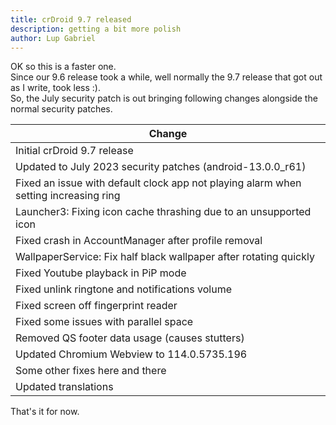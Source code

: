 ```yaml
---
title: crDroid 9.7 released
description: getting a bit more polish
author: Lup Gabriel
---
```


OK so this is a faster one.  
Since our 9.6 release took a while, well normally the 9.7 release that got out as I write, took less :).  
So, the July security patch is out bringing following changes alongside the normal security patches.

| Change |
| --- |
| Initial crDroid 9.7 release |
| Updated to July 2023 security patches (android-13.0.0_r61) |
| Fixed an issue with default clock app not playing alarm when setting increasing ring | 
| Launcher3: Fixing icon cache thrashing due to an unsupported icon |
| Fixed crash in AccountManager after profile removal |
| WallpaperService: Fix half black wallpaper after rotating quickly |
| Fixed Youtube playback in PiP mode |
| Fixed unlink ringtone and notifications volume |
| Fixed screen off fingerprint reader |
| Fixed some issues with parallel space |
| Removed QS footer data usage (causes stutters) |
| Updated Chromium Webview to 114.0.5735.196 |
| Some other fixes here and there |
| Updated translations |

That's it for now.  

